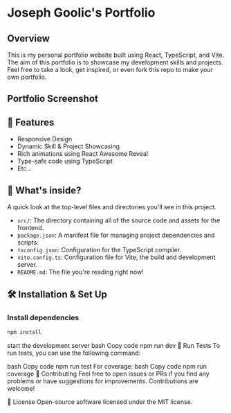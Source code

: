 # Joseph Goolic's Portfolio

## Overview

This is my personal portfolio website built using React, TypeScript, and Vite. The aim of this portfolio is to showcase my development skills and projects. Feel free to take a look, get inspired, or even fork this repo to make your own portfolio.

## Portfolio Screenshot

<!-- Insert screenshot image here -->

## 🚀 Features

-   Responsive Design
-   Dynamic Skill & Project Showcasing
-   Rich animations using React Awesome Reveal
-   Type-safe code using TypeScript
-   Etc...

## 🧐 What's inside?

A quick look at the top-level files and directories you'll see in this project.

-   `src/`: The directory containing all of the source code and assets for the frontend.
-   `package.json`: A manifest file for managing project dependencies and scripts.
-   `tsconfig.json`: Configuration for the TypeScript compiler.
-   `vite.config.ts`: Configuration file for Vite, the build and development server.
-   `README.md`: The file you're reading right now!

## 🛠 Installation & Set Up

### Install dependencies

```bash
npm install
```

start the development server
bash
Copy code
npm run dev
🎯 Run Tests
To run tests, you can use the following command:

bash
Copy code
npm run test
For coverage:
bash
Copy code
npm run coverage
🤝 Contributing
Feel free to open issues or PRs if you find any problems or have suggestions for improvements. Contributions are welcome!

📝 License
Open-source software licensed under the MIT license.
